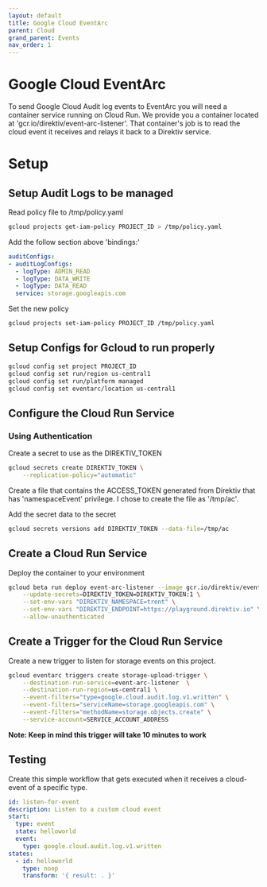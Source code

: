 ```yaml
---
layout: default
title: Google Cloud EventArc
parent: Cloud
grand_parent: Events
nav_order: 1
---
```


# Google Cloud EventArc

To send Google Cloud Audit log events to EventArc you will need a container service running on Cloud Run. We provide you a container located at 'gcr.io/direktiv/event-arc-listener'. That container's job is to read the cloud event it receives and relays it back to a Direktiv service.

# Setup

## Setup Audit Logs to be managed

Read policy file to /tmp/policy.yaml
```sh
gcloud projects get-iam-policy PROJECT_ID > /tmp/policy.yaml
```

Add the follow section above 'bindings:'

```yaml
auditConfigs:
- auditLogConfigs:
  - logType: ADMIN_READ
  - logType: DATA_WRITE
  - logType: DATA_READ
  service: storage.googleapis.com
```

Set the new policy

```sh
gcloud projects set-iam-policy PROJECT_ID /tmp/policy.yaml
```

## Setup Configs for Gcloud to run properly

```sh
gcloud config set project PROJECT_ID
gcloud config set run/region us-central1
gcloud config set run/platform managed
gcloud config set eventarc/location us-central1
```

## Configure the Cloud Run Service

### Using Authentication
Create a secret to use as the DIREKTIV_TOKEN 

```sh
gcloud secrets create DIREKTIV_TOKEN \
    --replication-policy="automatic"
```

Create a file that contains the ACCESS_TOKEN generated from Direktiv that has 'namespaceEvent' privilege. I chose to create the file as '/tmp/ac'.

Add the secret data to the secret
```sh
gcloud secrets versions add DIREKTIV_TOKEN --data-file=/tmp/ac
```

## Create a Cloud Run Service
Deploy the container to your environment

```sh
gcloud beta run deploy event-arc-listener --image gcr.io/direktiv/event-arc-listener \
    --update-secrets=DIREKTIV_TOKEN=DIREKTIV_TOKEN:1 \
    --set-env-vars "DIREKTIV_NAMESPACE=trent" \
    --set-env-vars "DIREKTIV_ENDPOINT=https://playground.direktiv.io" \
    --allow-unauthenticated
```

## Create a Trigger for the Cloud Run Service
Create a new trigger to listen for storage events on this project.
```sh
gcloud eventarc triggers create storage-upload-trigger \
    --destination-run-service=event-arc-listener  \
    --destination-run-region=us-central1 \
    --event-filters="type=google.cloud.audit.log.v1.written" \
    --event-filters="serviceName=storage.googleapis.com" \
    --event-filters="methodName=storage.objects.create" \
    --service-account=SERVICE_ACCOUNT_ADDRESS
```

**Note: Keep in mind this trigger will take 10 minutes to work**

## Testing

Create this simple workflow that gets executed when it receives a cloud-event of a specific type.

```yaml
id: listen-for-event
description: Listen to a custom cloud event
start:
  type: event
  state: helloworld
  event:
    type: google.cloud.audit.log.v1.written
states:
  - id: helloworld
    type: noop
    transform: '{ result: . }'
```

